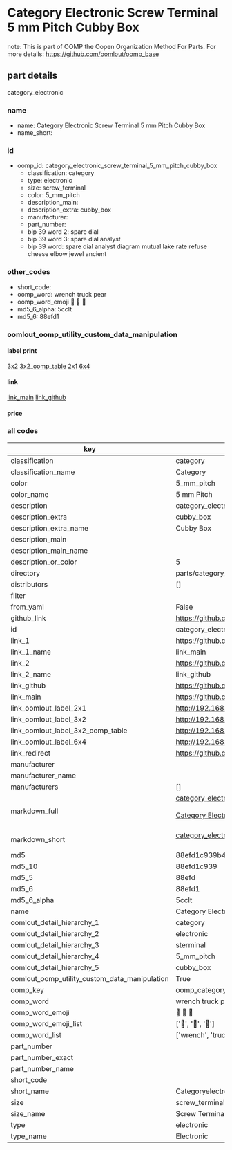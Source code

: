# Category Electronic Screw Terminal 5 mm Pitch Cubby Box  

note: This is part of OOMP the Oopen Organization Method For Parts. For more details: https://github.com/oomlout/oomp_base

##  part details
  



category_electronic



### name
* name: Category Electronic Screw Terminal 5 mm Pitch Cubby Box
* name_short: 
### id
* oomp_id: category_electronic_screw_terminal_5_mm_pitch_cubby_box
  * classification: category
  * type: electronic
  * size: screw_terminal
  * color: 5_mm_pitch
  * description_main: 
  * description_extra: cubby_box
  * manufacturer: 
  * part_number: 
  * bip 39 word 2: spare dial
  * bip 39 word 3: spare dial analyst
  * bip 39 word: spare dial analyst diagram mutual lake rate refuse cheese elbow jewel ancient

### other_codes
* short_code: 
* oomp_word: wrench truck pear
* oomp_word_emoji :wrench: :truck: :pear:
* md5_6_alpha: 5cclt
* md5_6: 88efd1






### oomlout_oomp_utility_custom_data_manipulation
#### label print
[3x2](http://192.168.1.245:1112/?label=oomp%205cclt)
[3x2_oomp_table](http://192.168.1.108:1112/?label=oomp%205cclt)
[2x1](http://192.168.1.242:1112/?label=oomp%205cclt)
[6x4](http://192.168.1.55:1112/?label=oomp%205cclt)    

#### link

[link_main](https://github.com/oomlout/oomlout_oomp_version_1_messy/tree/main/parts/category_electronic_screw_terminal_5_mm_pitch_cubby_box) [link_github](https://github.com/oomlout/oomlout_oomp_version_1_messy/tree/main/parts/category_electronic_screw_terminal_5_mm_pitch_cubby_box)                             

#### price







### all codes 
| key | value |  
| --- | --- |  
| classification | category |  
| classification_name | Category |  
| color | 5_mm_pitch |  
| color_name | 5 mm Pitch |  
| description | category_electronic |  
| description_extra | cubby_box |  
| description_extra_name | Cubby Box |  
| description_main |  |  
| description_main_name |  |  
| description_or_color | 5  |  
| directory | parts/category_electronic_screw_terminal_5_mm_pitch_cubby_box |  
| distributors | [] |  
| filter |  |  
| from_yaml | False |  
| github_link | https://github.com/oomlout/oomlout_oomp_part_src/tree/main/parts/category_electronic_screw_terminal_5_mm_pitch_cubby_box |  
| id | category_electronic_screw_terminal_5_mm_pitch_cubby_box |  
| link_1 | https://github.com/oomlout/oomlout_oomp_version_1_messy/tree/main/parts/category_electronic_screw_terminal_5_mm_pitch_cubby_box |  
| link_1_name | link_main |  
| link_2 | https://github.com/oomlout/oomlout_oomp_version_1_messy/tree/main/parts/category_electronic_screw_terminal_5_mm_pitch_cubby_box |  
| link_2_name | link_github |  
| link_github | https://github.com/oomlout/oomlout_oomp_version_1_messy/tree/main/parts/category_electronic_screw_terminal_5_mm_pitch_cubby_box |  
| link_main | https://github.com/oomlout/oomlout_oomp_version_1_messy/tree/main/parts/category_electronic_screw_terminal_5_mm_pitch_cubby_box |  
| link_oomlout_label_2x1 | http://192.168.1.242:1112/?label=oomp%205cclt |  
| link_oomlout_label_3x2 | http://192.168.1.245:1112/?label=oomp%205cclt |  
| link_oomlout_label_3x2_oomp_table | http://192.168.1.108:1112/?label=oomp%205cclt |  
| link_oomlout_label_6x4 | http://192.168.1.55:1112/?label=oomp%205cclt |  
| link_redirect | https://github.com/oomlout/oomlout_oomp_version_1_messy/tree/main/parts/category_electronic_screw_terminal_5_mm_pitch_cubby_box |  
| manufacturer |  |  
| manufacturer_name |  |  
| manufacturers | [] |  
| markdown_full | [category_electronic_screw_terminal_5_mm_pitch_cubby_box](none)<br>[](none)<br>[Category Electronic Screw Terminal 5 Mm Pitch Cubby Box](none)<br><br> |  
| markdown_short | [category_electronic_screw_terminal_5_mm_pitch_cubby_box](none)<br><br> |  
| md5 | 88efd1c939b47645f2c913ce108f4683 |  
| md5_10 | 88efd1c939 |  
| md5_5 | 88efd |  
| md5_6 | 88efd1 |  
| md5_6_alpha | 5cclt |  
| name | Category Electronic Screw Terminal 5 mm Pitch Cubby Box |  
| oomlout_detail_hierarchy_1 | category |  
| oomlout_detail_hierarchy_2 | electronic |  
| oomlout_detail_hierarchy_3 | sterminal |  
| oomlout_detail_hierarchy_4 | 5_mm_pitch |  
| oomlout_detail_hierarchy_5 | cubby_box |  
| oomlout_oomp_utility_custom_data_manipulation | True |  
| oomp_key | oomp_category_electronic_screw_terminal_5_mm_pitch_cubby_box |  
| oomp_word | wrench truck pear |  
| oomp_word_emoji | :wrench: :truck: :pear: |  
| oomp_word_emoji_list | [':wrench:', ':truck:', ':pear:'] |  
| oomp_word_list | ['wrench', 'truck', 'pear'] |  
| part_number |  |  
| part_number_exact |  |  
| part_number_name |  |  
| short_code |  |  
| short_name | Categoryelectronic |  
| size | screw_terminal |  
| size_name | Screw Terminal |  
| type | electronic |  
| type_name | Electronic |  
